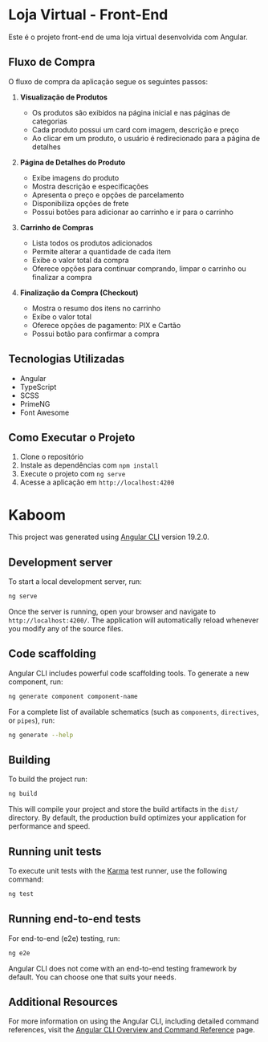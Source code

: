 # Loja Virtual - Front-End

Este é o projeto front-end de uma loja virtual desenvolvida com Angular.

## Fluxo de Compra

O fluxo de compra da aplicação segue os seguintes passos:

1. **Visualização de Produtos**
   - Os produtos são exibidos na página inicial e nas páginas de categorias
   - Cada produto possui um card com imagem, descrição e preço
   - Ao clicar em um produto, o usuário é redirecionado para a página de detalhes

2. **Página de Detalhes do Produto**
   - Exibe imagens do produto
   - Mostra descrição e especificações
   - Apresenta o preço e opções de parcelamento
   - Disponibiliza opções de frete
   - Possui botões para adicionar ao carrinho e ir para o carrinho

3. **Carrinho de Compras**
   - Lista todos os produtos adicionados
   - Permite alterar a quantidade de cada item
   - Exibe o valor total da compra
   - Oferece opções para continuar comprando, limpar o carrinho ou finalizar a compra

4. **Finalização da Compra (Checkout)**
   - Mostra o resumo dos itens no carrinho
   - Exibe o valor total
   - Oferece opções de pagamento: PIX e Cartão
   - Possui botão para confirmar a compra

## Tecnologias Utilizadas

- Angular
- TypeScript
- SCSS
- PrimeNG
- Font Awesome

## Como Executar o Projeto

1. Clone o repositório
2. Instale as dependências com `npm install`
3. Execute o projeto com `ng serve`
4. Acesse a aplicação em `http://localhost:4200`

# Kaboom

This project was generated using [Angular CLI](https://github.com/angular/angular-cli) version 19.2.0.

## Development server

To start a local development server, run:

```bash
ng serve
```

Once the server is running, open your browser and navigate to `http://localhost:4200/`. The application will automatically reload whenever you modify any of the source files.

## Code scaffolding

Angular CLI includes powerful code scaffolding tools. To generate a new component, run:

```bash
ng generate component component-name
```

For a complete list of available schematics (such as `components`, `directives`, or `pipes`), run:

```bash
ng generate --help
```

## Building

To build the project run:

```bash
ng build
```

This will compile your project and store the build artifacts in the `dist/` directory. By default, the production build optimizes your application for performance and speed.

## Running unit tests

To execute unit tests with the [Karma](https://karma-runner.github.io) test runner, use the following command:

```bash
ng test
```

## Running end-to-end tests

For end-to-end (e2e) testing, run:

```bash
ng e2e
```

Angular CLI does not come with an end-to-end testing framework by default. You can choose one that suits your needs.

## Additional Resources

For more information on using the Angular CLI, including detailed command references, visit the [Angular CLI Overview and Command Reference](https://angular.dev/tools/cli) page.
